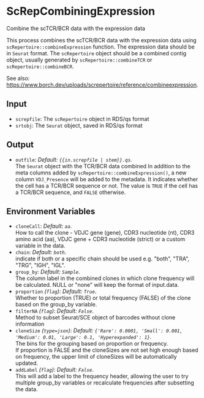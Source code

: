 # ScRepCombiningExpression

Combine the scTCR/BCR data with the expression data

This process combines the scTCR/BCR data with the expression data using
`scRepertoire::combineExpression` function. The expression data should be
in `Seurat` format. The `scRepertoire` object should be a combined contig
object, usually generated by `scRepertoire::combineTCR` or
`scRepertoire::combineBCR`.<br />

See also: <https://www.borch.dev/uploads/screpertoire/reference/combineexpression>.<br />

## Input

- `screpfile`:
    The `scRepertoire` object in RDS/qs format
- `srtobj`:
    The `Seurat` object, saved in RDS/qs format

## Output

- `outfile`: *Default: `{{in.screpfile | stem}}.qs`*. <br />
    The `Seurat` object with the TCR/BCR data combined
    In addition to the meta columns added by
    `scRepertoire::combineExpression()`, a new column `VDJ_Presence` will be
    added to the metadata. It indicates whether the cell has a TCR/BCR
    sequence or not. The value is `TRUE` if the cell has a TCR/BCR sequence,
    and `FALSE` otherwise.<br />

## Environment Variables

- `cloneCall`: *Default: `aa`*. <br />
    How to call the clone - VDJC gene (gene), CDR3 nucleotide (nt),
    CDR3 amino acid (aa), VDJC gene + CDR3 nucleotide (strict) or
    a custom variable in the data.<br />
- `chain`: *Default: `both`*. <br />
    indicate if both or a specific chain should be used
    e.g. "both", "TRA", "TRG", "IGH", "IGL".<br />
- `group_by`: *Default: `Sample`*. <br />
    The column label in the combined clones in which clone frequency will
    be calculated. NULL or "none" will keep the format of input.data.<br />
- `proportion` *(`flag`)*: *Default: `True`*. <br />
    Whether to proportion (TRUE) or total frequency (FALSE) of
    the clone based on the group_by variable.<br />
- `filterNA` *(`flag`)*: *Default: `False`*. <br />
    Method to subset Seurat/SCE object of barcodes without clone
    information
- `cloneSize` *(`type=json`)*: *Default: `{'Rare': 0.0001, 'Small': 0.001, 'Medium': 0.01, 'Large': 0.1, 'Hyperexpanded': 1}`*. <br />
    The bins for the grouping based on proportion or
    frequency.<br />
    If proportion is FALSE and the cloneSizes are not set high enough based on
    frequency, the upper limit of cloneSizes will be automatically updated.<br />
- `addLabel` *(`flag`)*: *Default: `False`*. <br />
    This will add a label to the frequency header, allowing the
    user to try multiple group_by variables or recalculate frequencies after
    subsetting the data.<br />

